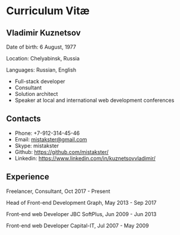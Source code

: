 # Curriculum Vitæ

## Vladimir Kuznetsov

Date of birth: 6 August, 1977

Location: Chelyabinsk, Russia

Languages: Russian, English

* Full-stack developer
* Consultant
* Solution architect
* Speaker at local and international web development conferences

## Contacts

* Phone: +7-912-314-45-46
* Email: mistakster@gmail.com
* Skype: mistakster
* Github: https://github.com/mistakster/
* Linkedin: https://www.linkedin.com/in/kuznetsovvladimir/

## Experience

Freelancer, Consultant, Oct 2017 - Present

Head of Front-end Development
Graph, May 2013 - Sep 2017

Front-end web Developer
JBC SoftPlus, Jun 2009 - Jun 2013

Front-end web Developer
Capital-IT, Jul 2007 - May 2009
